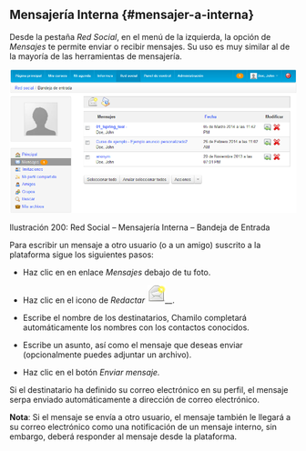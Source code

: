 ## Mensajería Interna {#mensajer-a-interna}

Desde la pestaña _Red Social_, en el menú de la izquierda, la opción de _Mensajes_ te permite enviar o recibir mensajes. Su uso es muy similar al de la mayoría de las herramientas de mensajería.

![](../assets/images257.png)

Ilustración 200: Red Social – Mensajería Interna – Bandeja de Entrada

Para escribir un mensaje a otro usuario (o a un amigo) suscrito a la plataforma sigue los siguientes pasos:

*   Haz clic en en enlace _Mensajes_ debajo de tu foto.

*   Haz clic en el icono de _Redactar_ _![](../assets/graficos75.png)__._

*   Escribe el nombre de los destinatarios, Chamilo completará automáticamente los nombres con los contactos conocidos.

*   Escribe un asunto, así como el mensaje que deseas enviar (opcionalmente puedes adjuntar un archivo).

*   Haz clic en el botón _Enviar mensaje._

Si el destinatario ha definido su correo electrónico en su perfil, el mensaje serpa enviado automáticamente a dirección de correo electrónico.

**Nota**: Si el mensaje se envía a otro usuario, el mensaje también le llegará a su correo electrónico como una notificación de un mensaje interno, sin embargo, deberá responder al mensaje desde la plataforma.